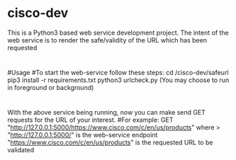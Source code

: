 # cisco-dev
This is a Python3 based web service development project.
The intent of the web service is to render the safe/validity
of the URL which has been requested
#
#Usage
#To start the web-service follow these steps:
 cd <relative>/cisco-dev/safeurl
 pip3 install -r requirements.txt
 python3 urlcheck.py (You may choose to run in foreground or background)
# 
With the above service being running, now you can make send GET requests
for the URL of your interest.
#For example:
GET "http://127.0.0.1:5000/https://www.cisco.com/c/en/us/products"
where > "http://127.0.0.1:5000/" is the web-service endpoint
"https://www.cisco.com/c/en/us/products" is the requested URL to be validated

